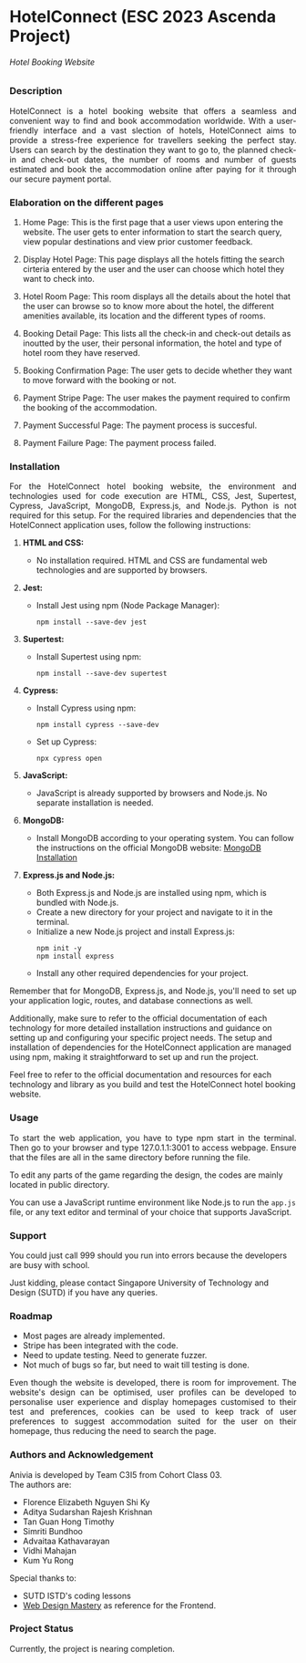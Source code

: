 # HotelConnect (ESC 2023 Ascenda Project)
###### *Hotel Booking Website* 

### Description
<p style="text-align: justify;">
  HotelConnect is a hotel booking website that offers a seamless and convenient way to find and book accommodation worldwide. With a user-friendly interface and a vast slection of hotels, HotelConnect aims to provide a stress-free experience for travellers seeking the perfect stay. Users can search by the destination they want to go to, the planned check-in and check-out dates, the number of rooms and number of guests estimated and book the accommodation online after paying for it through our secure payment portal.
</p>

### Elaboration on the different pages
1. Home Page: This is the first page that a user views upon entering the website. The user gets to enter information to start the search query, view popular destinations and view prior customer feedback.
   
2. Display Hotel Page: This page displays all the hotels fitting the search cirteria entered by the user and the user can choose which hotel they want to check into.

3. Hotel Room Page: This room displays all the details about the hotel that the user can browse so to know more about the hotel, the different amenities available, its location and the different types of rooms.

4. Booking Detail Page: This lists all the check-in and check-out details as inoutted by the user, their personal information, the hotel and type of hotel room they have reserved.
   
5. Booking Confirmation Page: The user gets to decide whether they want to move forward with the booking or not.
  
6. Payment Stripe Page: The user makes the payment required to confirm the booking of the accommodation.
   
7. Payment Successful Page: The payment process is succesful.
   
8. Payment Failure Page: The payment process failed.

### Installation
<p style="text-align: justify;">
   For the HotelConnect hotel booking website, the environment and technologies used for code execution are HTML, CSS, Jest, Supertest, Cypress, JavaScript, MongoDB, Express.js, and Node.js. Python is not required for this setup. For the required libraries and dependencies that the HotelConnect application uses, follow the following instructions:
</p>

1. **HTML and CSS:**
   - No installation required. HTML and CSS are fundamental web technologies and are supported by browsers.

2. **Jest:**
   - Install Jest using npm (Node Package Manager):
     ```
     npm install --save-dev jest
     ```
3. **Supertest:**
   - Install Supertest using npm:
     ```
     npm install --save-dev supertest
     ```
4. **Cypress:**
   - Install Cypress using npm:
     ```
     npm install cypress --save-dev
     ```
   - Set up Cypress:
     ```
     npx cypress open
     ```
5. **JavaScript:**
   - JavaScript is already supported by browsers and Node.js. No separate installation is needed.

6. **MongoDB:**
   - Install MongoDB according to your operating system. You can follow the instructions on the official MongoDB website: [MongoDB Installation](https://docs.mongodb.com/manual/administration/install-community/)

7. **Express.js and Node.js:**
   - Both Express.js and Node.js are installed using npm, which is bundled with Node.js.
   - Create a new directory for your project and navigate to it in the terminal.
   - Initialize a new Node.js project and install Express.js:
     ```
     npm init -y
     npm install express
     ```
   - Install any other required dependencies for your project.

<p style="text-align: justify;">
   Remember that for MongoDB, Express.js, and Node.js, you'll need to set up your application logic, routes, and database connections as well.
   
   Additionally, make sure to refer to the official documentation of each technology for more detailed installation instructions and guidance on setting up and configuring your specific project needs. The setup and installation of dependencies for the HotelConnect application are managed using npm, making it straightforward to set up and run the project.
   
   Feel free to refer to the official documentation and resources for each technology and library as you build and test the HotelConnect hotel booking website.
</p>

### Usage
<p style="text-align: justify;">
   To start the web application, you have to type npm start in the terminal. Then go to your browser and type 127.0.1.1:3001 to access webpage. Ensure that the files are all in the same directory before running the file.  
   
   To edit any parts of the game regarding the design, the codes are mainly located in public directory.
   
   You can use a JavaScript runtime environment like Node.js to run the `app.js` file, or any text editor and terminal of your choice that supports JavaScript.
</p>

### Support
You could just call 999 should you run into errors because the developers are busy with school.  

Just kidding, please contact Singapore University of Technology and Design (SUTD) if you have any queries.

### Roadmap
- Most pages are already implemented.
- Stripe has been integrated with the code.
- Need to update testing. Need to generate fuzzer.
- Not much of bugs so far, but need to wait till testing is done.

<p style="text-align: justify;">
   Even though the website is developed, there is room for improvement. The website's design can be optimised, user profiles can be developed to personalise user experience and display homepages customised to their test and preferences, cookies can be used to keep track of user preferences to suggest accommodation suited for the user on their homepage, thus reducing the need to search the page.
</p>

### Authors and Acknowledgement
Anivia is developed by Team C3I5 from Cohort Class 03.  
The authors are: 
- Florence Elizabeth Nguyen Shi Ky
- Aditya Sudarshan Rajesh Krishnan
- Tan Guan Hong Timothy
- Simriti Bundhoo
- Advaitaa Kathavarayan
- Vidhi Mahajan
- Kum Yu Rong

Special thanks to:
- SUTD ISTD's coding lessons
- [Web Design Mastery](https://youtu.be/SVLR5XVTGj0) as reference for the Frontend.

### Project Status
Currently, the project is nearing completion.
